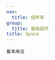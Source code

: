 ```yaml
---
nav:
  title: 组件库
group:
  title: 基础组件
title: Space
---
```


<code src="./usage/demo1.tsx">基本用法</code>
